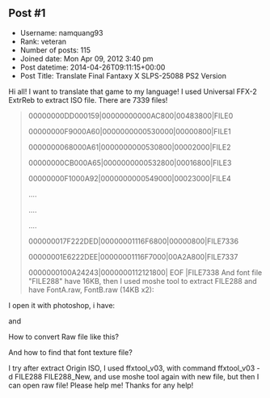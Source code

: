## Post #1
- Username: namquang93
- Rank: veteran
- Number of posts: 115
- Joined date: Mon Apr 09, 2012 3:40 pm
- Post datetime: 2014-04-26T09:11:15+00:00
- Post Title: Translate Final Fantaxy X SLPS-25088 PS2 Version

Hi all! I want to translate that game to my language! I used Universal FFX-2 ExtrReb to extract ISO file. There are 7339 files!

> 00000000DD000159|00000000000AC800|00483800|FILE0
>
> 00000000F9000A60|0000000000530000|00000800|FILE1
>
> 0000000068000A61|0000000000530800|00002000|FILE2
>
> 00000000CB000A65|0000000000532800|00016800|FILE3
>
> 00000000F1000A92|0000000000549000|00023000|FILE4
>
> ....
>
> ....
>
> ....
>
> 000000017F222DED|00000001116F6800|00000800|FILE7336
>
> 00000001E6222DEE|00000001116F7000|00A2A800|FILE7337
>
> 0000000100A24243|0000000112121800|  EOF   |FILE7338 
And font file "FILE288" have 16KB, then I used moshe tool to extract FILE288 and have FontA.raw, FontB.raw (14KB x2):

I open it with photoshop, i have:

 and


How to convert Raw file like this?

And how to find that font texture file?

I try after extract Origin ISO, I used ffxtool_v03, with command ffxtool_v03 -d FILE288 FILE288_New, and use moshe tool again with new file, but then I can open raw file!
Please help me! Thanks for any help!
